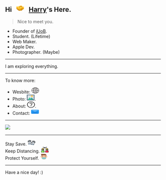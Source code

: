 ## Hi &nbsp; <img src="https://raw.githubusercontent.com/Harry-Yep/Harry-Yep/master/img/Shake-Hands-Facebook.png" width="25" height="25"> &nbsp; [Harry](https://www.harrly.com)'s Here.

> Nice to meet you.

<!--START_SECTION:waka-->
<!--END_SECTION:waka-->

- Founder of [iUoB](https://www.iuob.uk/). 
- Student. (Lifetime)
- Web Maker. 
- Apple Dev.
- Photographer. (Maybe)

---

I am exploring everything.

---

To know more:

- Wesbite: [<img src="https://raw.githubusercontent.com/Harry-Yep/Harry-Yep/master/img/Earth-Globe-Vectors%20Market.svg" width="25" height="20">](https://www.harrly.com)
- Photo: [<img src="https://raw.githubusercontent.com/Harry-Yep/Harry-Yep/master/img/Photos-DinosoftLabs.svg" width="25" height="20">](https://photo.harrly.com).
- About: [<img src="https://raw.githubusercontent.com/Harry-Yep/Harry-Yep/master/img/About-bqlqn.svg" width="25" height="20">](https://blog.harrly.com/about).
- Contact: [<img src="https://raw.githubusercontent.com/Harry-Yep/Harry-Yep/master/img/Mail-Pixel%20perfect.svg" width="25" height="20">](mailto:hi@hiio.me)

---

<img src="https://github-readme-stats.vercel.app/api/top-langs/?username=Harry-Yep&layout=compact&show_icons=true&hide_border=true&title_color=48b5e0">

---

Stay Save. <img src="https://raw.githubusercontent.com/Harry-Yep/Harry-Yep/master/img/Gloves-Freepik.svg" width="25" height="20">
</br>
Keep Distancing. <img src="https://raw.githubusercontent.com/Harry-Yep/Harry-Yep/master/img/Social-Distancing-catkuro.svg" width="25" height="20">
</br>
Protect Yourself. <img src="https://raw.githubusercontent.com/Harry-Yep/Harry-Yep/master/img/Mask-monkik.svg" width="25" height="20">

---

Have a nice day! :)
